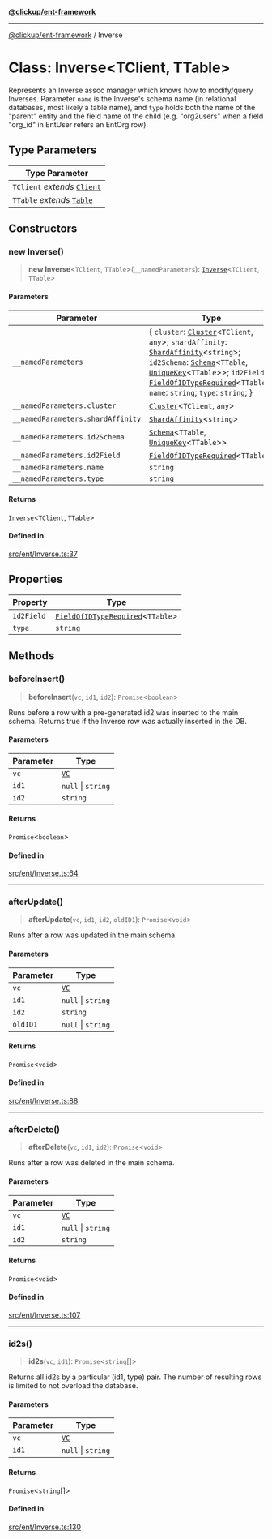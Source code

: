 [**@clickup/ent-framework**](../README.md)

***

[@clickup/ent-framework](../globals.md) / Inverse

# Class: Inverse\<TClient, TTable\>

Represents an Inverse assoc manager which knows how to modify/query Inverses.
Parameter `name` is the Inverse's schema name (in relational databases, most
likely a table name), and `type` holds both the name of the "parent" entity
and the field name of the child (e.g. "org2users" when a field "org_id" in
EntUser refers an EntOrg row).

## Type Parameters

| Type Parameter |
| ------ |
| `TClient` *extends* [`Client`](Client.md) |
| `TTable` *extends* [`Table`](../type-aliases/Table.md) |

## Constructors

### new Inverse()

> **new Inverse**\<`TClient`, `TTable`\>(`__namedParameters`): [`Inverse`](Inverse.md)\<`TClient`, `TTable`\>

#### Parameters

| Parameter | Type |
| ------ | ------ |
| `__namedParameters` | \{ `cluster`: [`Cluster`](Cluster.md)\<`TClient`, `any`\>; `shardAffinity`: [`ShardAffinity`](../type-aliases/ShardAffinity.md)\<`string`\>; `id2Schema`: [`Schema`](Schema.md)\<`TTable`, [`UniqueKey`](../type-aliases/UniqueKey.md)\<`TTable`\>\>; `id2Field`: [`FieldOfIDTypeRequired`](../type-aliases/FieldOfIDTypeRequired.md)\<`TTable`\>; `name`: `string`; `type`: `string`; \} |
| `__namedParameters.cluster` | [`Cluster`](Cluster.md)\<`TClient`, `any`\> |
| `__namedParameters.shardAffinity` | [`ShardAffinity`](../type-aliases/ShardAffinity.md)\<`string`\> |
| `__namedParameters.id2Schema` | [`Schema`](Schema.md)\<`TTable`, [`UniqueKey`](../type-aliases/UniqueKey.md)\<`TTable`\>\> |
| `__namedParameters.id2Field` | [`FieldOfIDTypeRequired`](../type-aliases/FieldOfIDTypeRequired.md)\<`TTable`\> |
| `__namedParameters.name` | `string` |
| `__namedParameters.type` | `string` |

#### Returns

[`Inverse`](Inverse.md)\<`TClient`, `TTable`\>

#### Defined in

[src/ent/Inverse.ts:37](https://github.com/clickup/ent-framework/blob/master/src/ent/Inverse.ts#L37)

## Properties

| Property | Type |
| ------ | ------ |
| `id2Field` | [`FieldOfIDTypeRequired`](../type-aliases/FieldOfIDTypeRequired.md)\<`TTable`\> |
| `type` | `string` |

## Methods

### beforeInsert()

> **beforeInsert**(`vc`, `id1`, `id2`): `Promise`\<`boolean`\>

Runs before a row with a pre-generated id2 was inserted to the main schema.
Returns true if the Inverse row was actually inserted in the DB.

#### Parameters

| Parameter | Type |
| ------ | ------ |
| `vc` | [`VC`](VC.md) |
| `id1` | `null` \| `string` |
| `id2` | `string` |

#### Returns

`Promise`\<`boolean`\>

#### Defined in

[src/ent/Inverse.ts:64](https://github.com/clickup/ent-framework/blob/master/src/ent/Inverse.ts#L64)

***

### afterUpdate()

> **afterUpdate**(`vc`, `id1`, `id2`, `oldID1`): `Promise`\<`void`\>

Runs after a row was updated in the main schema.

#### Parameters

| Parameter | Type |
| ------ | ------ |
| `vc` | [`VC`](VC.md) |
| `id1` | `null` \| `string` |
| `id2` | `string` |
| `oldID1` | `null` \| `string` |

#### Returns

`Promise`\<`void`\>

#### Defined in

[src/ent/Inverse.ts:88](https://github.com/clickup/ent-framework/blob/master/src/ent/Inverse.ts#L88)

***

### afterDelete()

> **afterDelete**(`vc`, `id1`, `id2`): `Promise`\<`void`\>

Runs after a row was deleted in the main schema.

#### Parameters

| Parameter | Type |
| ------ | ------ |
| `vc` | [`VC`](VC.md) |
| `id1` | `null` \| `string` |
| `id2` | `string` |

#### Returns

`Promise`\<`void`\>

#### Defined in

[src/ent/Inverse.ts:107](https://github.com/clickup/ent-framework/blob/master/src/ent/Inverse.ts#L107)

***

### id2s()

> **id2s**(`vc`, `id1`): `Promise`\<`string`[]\>

Returns all id2s by a particular (id1, type) pair. The number of resulting
rows is limited to not overload the database.

#### Parameters

| Parameter | Type |
| ------ | ------ |
| `vc` | [`VC`](VC.md) |
| `id1` | `null` \| `string` |

#### Returns

`Promise`\<`string`[]\>

#### Defined in

[src/ent/Inverse.ts:130](https://github.com/clickup/ent-framework/blob/master/src/ent/Inverse.ts#L130)
